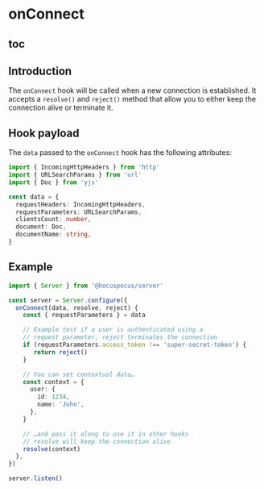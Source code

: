 # onConnect

## toc

## Introduction

The `onConnect` hook will be called when a new connection is established. It accepts a `resolve()` and `reject()` method that allow you to either keep the connection alive or terminate it.

## Hook payload

The `data` passed to the `onConnect` hook has the following attributes:

```typescript
import { IncomingHttpHeaders } from 'http'
import { URLSearchParams } from 'url'
import { Doc } from 'yjs'

const data = {
  requestHeaders: IncomingHttpHeaders,
  requestParameters: URLSearchParams,
  clientsCount: number,
  document: Doc,
  documentName: string,
}
```

## Example

```typescript
import { Server } from '@hocuspocus/server'

const server = Server.configure({
  onConnect(data, resolve, reject) {
    const { requestParameters } = data

    // Example test if a user is authenticated using a
    // request parameter, reject terminates the connection
    if (requestParameters.access_token !== 'super-secret-token') {
       return reject()
    }

    // You can set contextual data…
    const context = {
      user: {
        id: 1234,
        name: 'John',
      },
    }

    // …and pass it along to use it in other hooks
    // resolve will keep the connection alive
    resolve(context)
  },
})

server.listen()
```
